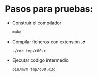 # Pasos para pruebas:

* Construir el compilador
    ~~~
    make
    ~~~

* Compilar ficheros con extensión ***.c***
    ~~~
    ./cmc tmp/c00.c
    ~~~

* Ejecutar codigo intermedio
    ~~~
    bin/mvm tmp/c00.c3d
    ~~~